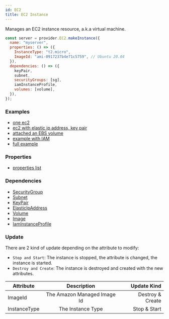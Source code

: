 ```yaml
---
id: EC2
title: EC2 Instance
---
```


Manages an EC2 instance resource, a.k.a virtual machine.

```js
const server = provider.EC2.makeInstance({
  name: "myserver",
  properties: () => ({
    InstanceType: "t2.micro",
    ImageId: "ami-0917237b4e71c5759", // Ubuntu 20.04
  }),
  dependencies: () => ({
    keyPair,
    subnet,
    securityGroups: [sg],
    iamInstanceProfile,
    volumes: [volume],
  }),
});
```

### Examples

- [one ec2](https://github.com/grucloud/grucloud/blob/main/examples/aws/ec2/ec2-simple/iac.js)
- [ec2 with elastic ip address, key pair](https://github.com/grucloud/grucloud/blob/main/examples/aws/ec2/ec2/iac.js)
- [attached an EBS volume](https://github.com/grucloud/grucloud/blob/main/examples/aws/ec2/volume/iac.js)
- [example with IAM](https://github.com/grucloud/grucloud/blob/main/examples/aws/iam/iam/iac.js)
- [full example](https://github.com/grucloud/grucloud/blob/main/examples/aws/ec2/ec2-vpc/iac.js)

### Properties

- [properties list](https://docs.aws.amazon.com/AWSJavaScriptSDK/latest/AWS/EC2.html#runInstances-property)

### Dependencies

- [SecurityGroup](./SecurityGroup)
- [Subnet](./Subnet)
- [KeyPair](./KeyPair)
- [ElasticIpAddress](./ElasticIpAddress)
- [Volume](./Volume)
- [Image](./Image)
- [IamInstanceProfile](../IAM/iamInstanceProfile)

### Update

There are 2 kind of update depending on the attribute to modify:

- `Stop and Start`: The instance is stopped, the attribute is changed, the instance is started.
- `Destroy and Create`: The instance is destroyed and created with the new attributes.

| Attribute    |         Description         |      Update Kind |
| ------------ | :-------------------------: | ---------------: |
| ImageId      | The Amazon Managed Image Id | Destroy & Create |
| InstanceType |      The Instance Type      |     Stop & Start |
